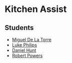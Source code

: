 # Kitchen Assist

## Students

* [Miguel De La Torre](https://github.com/mdelatorre14)
* [Luke Philips](https://github.com/Lukephil013)
* [Daniel Hunt]()
* [Robert Powers](https://github.com/rbert3p)
